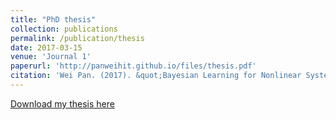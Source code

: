 ```yaml
---
title: "PhD thesis"
collection: publications
permalink: /publication/thesis
date: 2017-03-15
venue: 'Journal 1'
paperurl: 'http://panweihit.github.io/files/thesis.pdf'
citation: 'Wei Pan. (2017). &quot;Bayesian Learning for Nonlinear System Identification.&quot; <i>Imperial College London</i>. 1(1).'
---
```


[Download my thesis here](http://panweihit.github.io/files/thesis.pdf)
